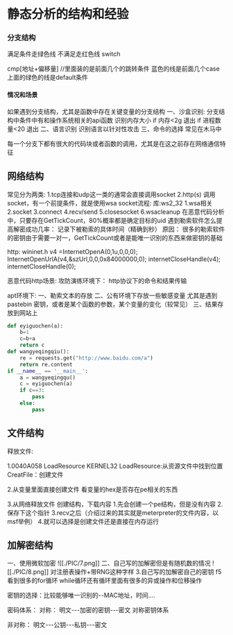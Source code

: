 # 静态分析的结构和经验
### 分支结构

满足条件走绿色线
不满足走红色线
switch 

cmp[地址+偏移量] //里面装的是前面几个的跳转条件
蓝色的线是前面几个case
上面的绿色的线是default条件
#### 情况和场景
如果遇到分支结构，尤其是函数中存在关键变量的分支结构
一、沙盒识别:
分支结构中条件中有和操作系统相关的api函数
识别内存大小
if 内存<2g 退出
if 进程数量<20 退出
二、语言识别
识别语言以针对性攻击
三、命令的选择
常见在木马中

每一个分支下都有很大的代码块或者函数的调用，尤其是在这之前存在网络通信特征

## 网络结构
常见分为两类:
1.tcp连接和udp这一类的通常会直接调用socket
2.http(s)
调用socket，有一个前提条件，就是使用wsa
socket流程:
库:ws2_32
1.wsa相关
2.socket
3.connect
4.recv/send
5.closesocket
6.wsacleanup
在恶意代码分析中，只要存在GetTickCount，80%概率都是确定目标的uid
遇到勒索软件怎么提高解密成功几率：
记录下被勒索的具体时间（精确到秒）
原因：
很多的勒索软件的密钥由于需要一对一，GetTickCount或者是能唯一识别的东西来做密钥的基础

http:
wininet.h
v4 =InternetOpenA(0,1u,0,0,0);
InternetOpenUrlA(v4,&szUrl,0,0,0x84000000,0);
internetCloseHandle(v4);
internetCloseHandle(0);

恶意代码http场景:
攻防演练环境下：
http协议下的命令和结果传输

apt环境下:
一、勒索文本的存放
二、公有环境下存放一些敏感变量
尤其是遇到pastebin
密钥，或者是某个函数的参数，某个变量的变化（较常见）
三、结果存放到网站上

``` python
def eyiguochen(a):
	b=1
	c=b+a
	return c
def wangyeqingqiu():
	re = requests.get("http://www.baidu.com/a")
	return re.content
if __name__ == '__main__':
	a = wangyeqingqu()
	c = eyiguochen(a)
	if c==3:
		pass
	else:
		pass
```


## 文件结构

释放文件:

1.0040A058 LoadResource KERNEL32
LoadResource:从资源文件中找到位置
CreatFile：创建文件

2.从变量里面直接创建文件
看变量的hex是否存在pe相关的东西

3.从网络释放文件
创建结构，下载内容
1.先会创建一个pe结构，但是没有内容
2.保存下这个指针
3.recv之后（介绍过来的其实就是meterpreter的文件内容，以msf举例）
4.就可以选择是创建文件还是直接在内存运行

## 加解密结构

一、使用微软加密
![[./PIC/7.png]]
二、自己写的加解密但是有随机数的情况
![[./PIC/8.png]]
对注册表操作+带RNG这种字样
3.自己写的加解密自己的密钥
f5看到很多的for循环 while循环还有循环里面有很多的异或操作和位移操作

密钥的选择：比较能够唯一识别的--MAC地址，时间....

密码体系：
对称：
明文---加密的密钥---密文 对称密钥体系

非对称：
明文---公钥---私钥---密文